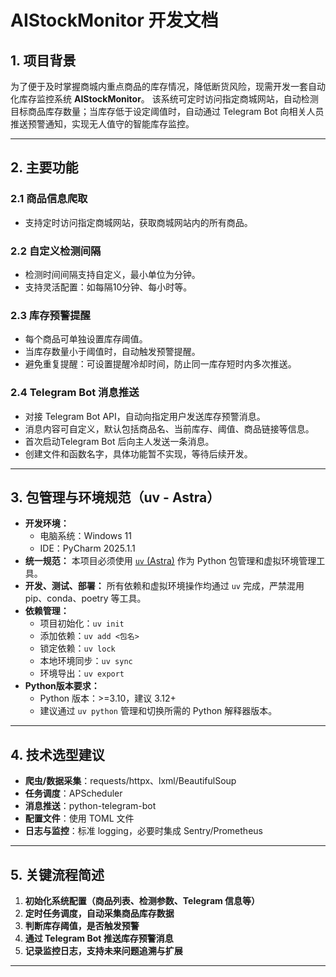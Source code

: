 # AIStockMonitor 开发文档

## 1. 项目背景

为了便于及时掌握商城内重点商品的库存情况，降低断货风险，现需开发一套自动化库存监控系统 **AIStockMonitor**。
该系统可定时访问指定商城网站，自动检测目标商品库存数量；当库存低于设定阈值时，自动通过 Telegram Bot 向相关人员推送预警通知，实现无人值守的智能库存监控。

---

## 2. 主要功能

### 2.1 商品信息爬取
* 支持定时访问指定商城网站，获取商城网站内的所有商品。

### 2.2 自定义检测间隔

* 检测时间间隔支持自定义，最小单位为分钟。
* 支持灵活配置：如每隔10分钟、每小时等。

### 2.3 库存预警提醒

* 每个商品可单独设置库存阈值。
* 当库存数量小于阈值时，自动触发预警提醒。
* 避免重复提醒：可设置提醒冷却时间，防止同一库存短时内多次推送。

### 2.4 Telegram Bot 消息推送

* 对接 Telegram Bot API，自动向指定用户发送库存预警消息。
* 消息内容可自定义，默认包括商品名、当前库存、阈值、商品链接等信息。
* 首次启动Telegram Bot 后向主人发送一条消息。
* 创建文件和函数名字，具体功能暂不实现，等待后续开发。


---

## 3. 包管理与环境规范（uv - Astra）

- **开发环境：**
  - 电脑系统：Windows 11
  - IDE：PyCharm 2025.1.1
- **统一规范：** 本项目必须使用 [`uv` (Astra)](https://github.com/astral-sh/uv) 作为 Python 包管理和虚拟环境管理工具。
- **开发、测试、部署：** 所有依赖和虚拟环境操作均通过 `uv` 完成，严禁混用 pip、conda、poetry 等工具。
- **依赖管理：**
  - 项目初始化：`uv init`
  - 添加依赖：`uv add <包名>`
  - 锁定依赖：`uv lock`
  - 本地环境同步：`uv sync`
  - 环境导出：`uv export`
- **Python版本要求：**
  - Python 版本：>=3.10，建议 3.12+
  - 建议通过 `uv python` 管理和切换所需的 Python 解释器版本。

---

## 4. 技术选型建议

* **爬虫/数据采集**：requests/httpx、lxml/BeautifulSoup
* **任务调度**：APScheduler
* **消息推送**：python-telegram-bot
* **配置文件**：使用 TOML 文件
* **日志与监控**：标准 logging，必要时集成 Sentry/Prometheus

---

## 5. 关键流程简述

1. **初始化系统配置（商品列表、检测参数、Telegram 信息等）**
2. **定时任务调度，自动采集商品库存数据**
3. **判断库存阈值，是否触发预警**
4. **通过 Telegram Bot 推送库存预警消息**
5. **记录监控日志，支持未来问题追溯与扩展**


---